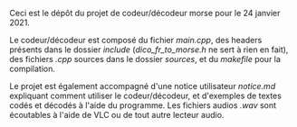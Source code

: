 Ceci est le dépôt du projet de codeur/décodeur morse pour le 24 janvier 2021.

Le codeur/décodeur est composé du fichier *main.cpp*, des headers présents dans le dossier *include* (*dico_fr_to_morse.h* ne sert à rien en fait), des fichiers *.cpp* sources dans le dossier *sources*, et du *makefile* pour la compilation.

Le projet est également accompagné d'une notice utilisateur *notice.md* expliquant comment utiliser le codeur/décodeur, et d'exemples de textes codés et décodés à l'aide du programme. Les fichiers audios *.wav* sont écoutables à l'aide de VLC ou de tout autre lecteur audio.